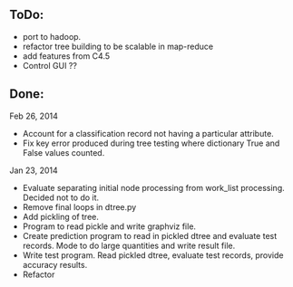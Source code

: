 

ToDo:
-----
- port to hadoop.
- refactor tree building to be scalable in map-reduce
- add features from C4.5
- Control GUI ??


Done:
-----
Feb 26, 2014
- Account for a classification record not having a particular attribute.
- Fix key error produced during tree testing where dictionary True and False values counted.

Jan 23, 2014
- Evaluate separating initial node processing from
  work_list processing. Decided not to do it.
- Remove final loops in dtree.py
- Add pickling of tree.
- Program to read pickle and write graphviz file.
- Create prediction program to read in pickled dtree and evaluate test records.
  Mode to do large quantities and write result file.
- Write test program. Read pickled dtree, evaluate test records,
  provide accuracy results.
- Refactor

